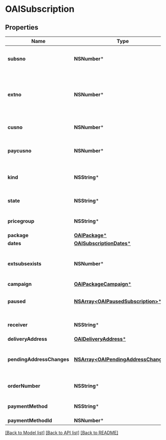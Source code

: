 # OAISubscription

## Properties
Name | Type | Description | Notes
------------ | ------------- | ------------- | -------------
**subsno** | **NSNumber*** | Subscription Id - primary key together with extno | 
**extno** | **NSNumber*** | Subscription Extension Id - how many times a subscription has been extended | 
**cusno** | **NSNumber*** | Customer getting the subscription | 
**paycusno** | **NSNumber*** | Customer paying for the subscription | 
**kind** | **NSString*** | Subscription kind - what kind of order is it | 
**state** | **NSString*** | Current state of the Subscription | 
**pricegroup** | **NSString*** | Pricegroup of the Subscription | [optional] 
**package** | [**OAIPackage***](OAIPackage.md) |  | 
**dates** | [**OAISubscriptionDates***](OAISubscriptionDates.md) |  | 
**extsubsexists** | **NSNumber*** | If the extension of this subscription exists | 
**campaign** | [**OAIPackageCampaign***](OAIPackageCampaign.md) |  | [optional] 
**paused** | [**NSArray&lt;OAIPausedSubscription&gt;***](OAIPausedSubscription.md) | Pause periods of this subscription | [optional] 
**receiver** | **NSString*** | The name of subscription receiver | [optional] 
**deliveryAddress** | [**OAIDeliveryAddress***](OAIDeliveryAddress.md) |  | [optional] 
**pendingAddressChanges** | [**NSArray&lt;OAIPendingAddressChange&gt;***](OAIPendingAddressChange.md) | Pending and ongoing temporary address changes | [optional] 
**orderNumber** | **NSString*** | Order number of subscription | [optional] 
**paymentMethod** | **NSString*** | Payment method of subscription | [optional] 
**paymentMethodId** | **NSNumber*** |  | [optional] 

[[Back to Model list]](../README.md#documentation-for-models) [[Back to API list]](../README.md#documentation-for-api-endpoints) [[Back to README]](../README.md)


